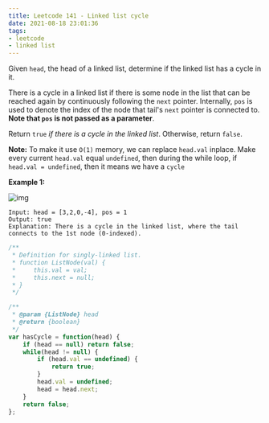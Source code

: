 ```yaml
---
title: Leetcode 141 - Linked list cycle
date: 2021-08-18 23:01:36
tags:
- leetcode
- linked list
---
```

Given `head`, the head of a linked list, determine if the linked list has a cycle in it.

   There is a cycle in a linked list if there is some node in the list that can be reached again by continuously following the `next` pointer. Internally, `pos` is used to denote the index of the node that tail's `next` pointer is connected to. **Note that `pos` is not passed as a parameter**.

   Return `true` *if there is a cycle in the linked list*. Otherwise, return `false`.

   **Note:** To make it use `O(1)` memory, we can replace `head.val` inplace. Make every current `head.val` equal `undefined`, then during the while loop, if `head.val = undefined`, then it means we have a `cycle`

   **Example 1:**

   ![img](https://assets.leetcode.com/uploads/2018/12/07/circularlinkedlist.png)

   ```
   Input: head = [3,2,0,-4], pos = 1
   Output: true
   Explanation: There is a cycle in the linked list, where the tail connects to the 1st node (0-indexed).
   ```

   ```javascript
   /**
    * Definition for singly-linked list.
    * function ListNode(val) {
    *     this.val = val;
    *     this.next = null;
    * }
    */
   
   /**
    * @param {ListNode} head
    * @return {boolean}
    */
   var hasCycle = function(head) {
       if (head == null) return false;
       while(head != null) {
           if (head.val == undefined) {
               return true;
           }
           head.val = undefined;
           head = head.next;
       }
       return false;
   };
   ```
